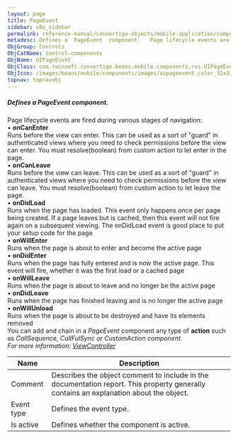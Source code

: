 ```yaml
---
layout: page
title: PageEvent
sidebar: c8o_sidebar
permalink: reference-manual/convertigo-objects/mobile-application/components/control-components/pageevent/
metadesc: Defines a  PageEvent  component.   Page lifecycle events are fired during various stages of navigation   •  onCanEnter  Runs before the view can enter
ObjGroup: Controls
ObjCatName: control-components
ObjName: UIPageEvent
ObjClass: com.twinsoft.convertigo.beans.mobile.components.res.UIPageEvent
ObjIcon: /images/beans/mobile/components/images/uipageevent_color_32x32.png
topnav: topnavobj
---
```

##### Defines a <i>PageEvent</i> component. <br/>

 Page lifecycle events are fired during various stages of navigation:<br> • <b>onCanEnter</b></br>Runs before the view can enter. This can be used as a sort of "guard" in authenticated views where you need to check permissions before the view can enter. You must resolve(boolean) from custom action to let enter in the page.<br> • <b>onCanLeave</b></br>Runs before the view can leave. This can be used as a sort of "guard" in authenticated views where you need to check permissions before the view can leave. You must resolve(boolean) from custom action to let leave the page.<br> • <b>onDidLoad</b></br>Runs when the page has loaded. This event only happens once per page being created. If a page leaves but is cached, then this event will not fire again on a subsequent viewing. The onDidLoad event is good place to put your setup code for the page<br> • <b>onWillEnter</b></br>Runs when the page is about to enter and become the active page<br> • <b>onDidEnter</b></br>Runs when the page has fully entered and is now the active page. This event will fire, whether it was the first load or a cached page<br> • <b>onWillLeave</b></br>Runs when the page is about to leave and no longer be the active page<br> • <b>onDidLeave</b></br>Runs when the page has finished leaving and is no longer the active page<br> • <b>onWillUnload</b></br>Runs when the page is about to be destroyed and have its elements removed<br/>
 You can add and chain in a <i>PageEvent</i> component any type of <b>action</b> such as <i>CallSequence<i>, <i>CallFulSync<i> or <i>CustomAction<i> component.<br/>
For more information: <a href='https://ionicframework.com/docs/v3/api/navigation/ViewController/' target='_blank'>ViewController</a>   

Name | Description 
--- | ---
Comment | Describes the object comment to include in the documentation report.  This property generally contains an explanation about the object. 
Event type | Defines the event type.  
Is active | Defines whether the component is active. 

